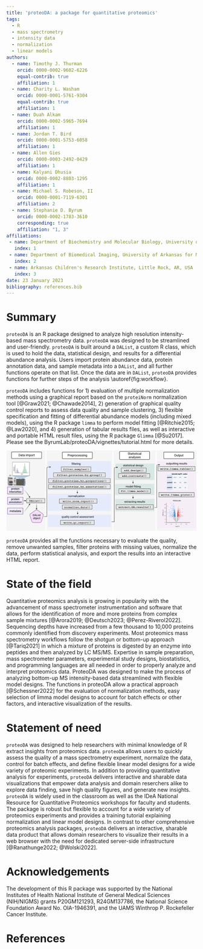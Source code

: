 ```yaml
---
title: 'proteoDA: a package for quantitative proteomics'
tags:
  - R
  - mass spectrometry
  - intensity data
  - normalization
  - linear models
authors:
  - name: Timothy J. Thurman
    orcid: 0000-0002-9602-6226
    equal-contrib: true 
    affiliation: 1
  - name: Charity L. Washam
    orcid: 0000-0001-5761-9304
    equal-contrib: true
    affiliation: 1 
  - name: Duah Alkam
    orcid: 0000-0002-5965-7694
    affiliation: 1
  - name: Jordan T. Bird
    orcid: 0000-0001-5753-6058
    affiliation: 1
  - name: Allen Gies
    orcid: 0000-0003-2492-0429
    affiliation: 1
  - name: Kalyani Dhusia
    orcid: 0000-0002-8803-1295
    affiliation: 1
  - name: Michael S. Robeson, II
    orcid: 0000-0001-7119-6301
    affiliation: 2
  - name: Stephanie D. Byrum
    orcid: 0000-0002-1783-3610
    corresponding: true 
    affiliation: "1, 3"
affiliations:
 - name: Department of Biochemistry and Molecular Biology, University of Arkansas for Medical Sciences, Little Rock, AR, USA
   index: 1
 - name: Department of Biomedical Imaging, University of Arkansas for Medical Sciences, Little Rock, AR, USA
   index: 2
 - name: Arkansas Children's Research Institute, Little Rock, AR, USA
   index: 3
date: 23 January 2023
bibliography: references.bib
---
```


# Summary
`proteoDA` is an R package designed to analyze high resolution intensity-based mass spectrometry data. `proteoDA` was designed to be streamlined and user-friendly. `proteoDA` is built around a `DAList`, a custom R class, which is used to hold the data, statistical design, and results for a differential abundance analysis. Users import protein abundance data, protein annotation data, and sample metadata into a `DAList`, and all further functions operate on that list. Once the data are in `DAList`, `proteoDA` provides functions for further steps of the analysis \autoref{fig:workflow}. 

`proteoDA` includes functions for 1) evaluation of multiple normalization methods using a graphical report based on the `proteiNorm` normalization tool [@Graw2021; @Chawade2014], 2) generation of graphical quality control reports to assess data quality and sample clustering, 3) flexible specification and fitting of differential abundance models (including mixed models), using the R package `limma` to perform model fitting [@Ritchie2015; @Law2020], and 4) generation of tabular results files, as well as interactive and portable HTML result files, using the R package `Glimma` [@Su2017]. Please see the ByrumLab/proteoDA/vignettes/tutorial.html for more details. 

![A flowchart of the proteoDA workflow.\label{fig:workflow}](proteoDA_flowchart.png) 


`proteoDA` provides all the functions necessary to evaluate the quality, remove unwanted samples, filter proteins with missing values, normalize the data, perform statistical analysis, and export the results into an interactive HTML report. 

# State of the field

Quantitative proteomics analysis is growing in popularity with the advancement of mass spectrometer instrumentation and software that allows for the identification of more and more proteins from complex sample mixtures [@Arora2019; @Deutsch2023; @Perez-Riverol2022]. Sequencing depths have increased from a few thousand to 10,000 proteins commonly identified from discovery experiments. Most proteomics mass spectrometry workflows follow the shotgun or bottom-up approach [@Tariq2021] in which a mixture of proteins is digested by an enzyme into peptides and then analyzed by LC MS/MS. Expertise in sample preparation, mass spectrometer parameters, experimental study designs, biostatistics, and programming languages are all needed in order to properly analyze and interpret proteomics data. ProteoDA was designed to make the process of analyzing bottom-up MS intensity-based data streamlined with flexible model designs. The functions in proteoDA allow a practical approach [@Schessner2022] for the evaluation of normalization methods, easy selection of limma model designs to account for batch effects or other factors, and interactive visualization of the results.

# Statement of need

`proteoDA` was designed to help researchers with minimal knowledge of R extract insights from proteomics data. `proteoDA` allows users to 
quickly assess the quality of a mass spectrometry experiment, normalize the data, control for batch effects, and define flexible linear model 
designs for a wide variety of proteomic experiments. In addition to providing quantitative analysis for experiments, `proteoDA` delivers 
interactive and sharable data visualizations that empower data analysis and domain reserchers alike to explore data finding, save high quality 
figures, and generate new insights. `proteoDA` is widely used in the classroom as well as the IDeA National Resource for Quantitative Proteomics 
workshops for faculty and students. The package is robust but flexible to account for a wide variety of proteomics experiments and provides a 
training tutorial explaining normalization and linear model designs. In contrast to other comprehensive proteomics analysis packages, `proteoDA` 
delivers an interactive, sharable data product that allows domain researchers to visualize their results in a web browser with the need for 
dedicated server-side infrastructure [@Ranathunge2022; @Wolski2022].   

# Acknowledgements

The development of this R package was supported by the National Institutes of Health National Institute of General Medical Sciences (NIH/NIGMS) grants P20GM121293, R24GM137786, the National Science Foundation Award No. OIA-1946391, and the UAMS Winthrop P. Rockefeller Cancer Institute. 

# References
